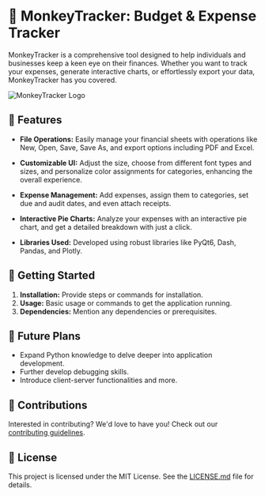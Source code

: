# 🐒 MonkeyTracker: Budget & Expense Tracker

MonkeyTracker is a comprehensive tool designed to help individuals and businesses keep a keen eye on their finances. Whether you want to track your expenses, generate interactive charts, or effortlessly export your data, MonkeyTracker has you covered.

![MonkeyTracker Logo](URL_TO_YOUR_LOGO.png)  <!-- replace with actual logo URL -->

## 🌟 Features

- **File Operations:** Easily manage your financial sheets with operations like New, Open, Save, Save As, and export options including PDF and Excel.
  
- **Customizable UI:** Adjust the size, choose from different font types and sizes, and personalize color assignments for categories, enhancing the overall experience.

- **Expense Management:** Add expenses, assign them to categories, set due and audit dates, and even attach receipts.

- **Interactive Pie Charts:** Analyze your expenses with an interactive pie chart, and get a detailed breakdown with just a click.

- **Libraries Used:** Developed using robust libraries like PyQt6, Dash, Pandas, and Plotly.

## 🚀 Getting Started

1. **Installation:** Provide steps or commands for installation.
2. **Usage:** Basic usage or commands to get the application running.
3. **Dependencies:** Mention any dependencies or prerequisites.

## 📅 Future Plans

- Expand Python knowledge to delve deeper into application development.
- Further develop debugging skills.
- Introduce client-server functionalities and more.
  
## 🙏 Contributions

Interested in contributing? We'd love to have you! Check out our [contributing guidelines](URL_TO_CONTRIBUTING_GUIDE.md).

## 📜 License

This project is licensed under the MIT License. See the [LICENSE.md](URL_TO_LICENSE.md) file for details.
